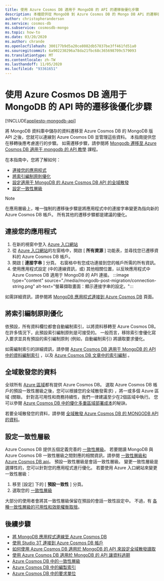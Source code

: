 ```yaml
---
title: 使用 Azure Cosmos DB 適用于 MongoDB 的 API 的遷移後優化步驟
description: 本檔提供從 MongoDB 到 Azure Cosmos DB 的 Mongo DB APi 的遷移後優化技術。
author: christopheranderson
ms.service: cosmos-db
ms.subservice: cosmosdb-mongo
ms.topic: how-to
ms.date: 03/20/2020
ms.author: chrande
ms.openlocfilehash: 300177b9d5a20ce8082db57837be3ff461fd51a0
ms.sourcegitcommit: 6a902230296a78da21fbc68c365698709c579093
ms.translationtype: MT
ms.contentlocale: zh-TW
ms.lasthandoff: 11/05/2020
ms.locfileid: "93361651"
---
```

# <a name="post-migration-optimization-steps-when-using-azure-cosmos-dbs-api-for-mongodb"></a>使用 Azure Cosmos DB 適用于 MongoDB 的 API 時的遷移後優化步驟
[!INCLUDE[appliesto-mongodb-api](includes/appliesto-mongodb-api.md)]

將 MongoDB 資料庫中儲存的資料遷移至 Azure Cosmos DB 的 MongoDB 版 API 之後，您就可以連線到 Azure Cosmos DB 並管理這些資料。 本指南提供您在移轉後應考慮進行的步驟。 如需遷移步驟，請參閱將 [Mongodb 遷移至 Azure Cosmos DB 適用于 mongodb 的 API 教學](../dms/tutorial-mongodb-cosmos-db.md) 課程。

在本指南中，您將了解如何：

- [連接您的應用程式](#connect-your-application)
- [將索引編制原則優化](#optimize-the-indexing-policy)
- [設定適用于 MongoDB 的 Azure Cosmos DB API 的全域散發](#globally-distribute-your-data)
- [設定一致性層級](#set-consistency-level)

> [!NOTE]
> 在應用層級上，唯一強制的遷移後步驟是將應用程式中的連接字串變更為指向新的 Azure Cosmos DB 帳戶。 所有其他的遷移步驟都是建議的優化。
>

## <a name="connect-your-application"></a>連接您的應用程式

1. 在新的視窗中登入 [Azure 入口網站](https://www.portal.azure.com/)
2. 從 [Azure 入口網站](https://www.portal.azure.com/)的左窗格中，開啟 [ **所有資源** ] 功能表，並尋找您已遷移資料的 Azure Cosmos DB 帳戶。
3. 開啟 [ **連接字串** ] 分頁。 右窗格中有您成功連接到您的帳戶所需的所有資訊。
4. 使用應用程式設定 (中的連線資訊，或) 其他相關位置，以反映應用程式中 Azure Cosmos DB 適用于 MongoDB 的 API 連接。
:::image type="content" source="./media/mongodb-post-migration/connection-string.png" alt-text="螢幕擷取畫面：顯示連接字串的設定。":::

如需詳細資訊，請參閱將 [MongoDB 應用程式連接到 Azure Cosmos DB](connect-mongodb-account.md) 頁面。

## <a name="optimize-the-indexing-policy"></a>將索引編制原則優化

依預設，所有資料欄位都會自動編制索引，以將資料移轉至 Azure Cosmos DB。 在許多情況下，此預設索引編制原則是可接受的。 一般而言，移除索引會優化寫入要求並具有預設的索引編制原則 (例如，自動編制索引) 將讀取要求優化。

如需編制索引的詳細資訊，請參閱 [Azure Cosmos DB 適用于 MongoDB 的 API 中的資料編制索引](mongodb-indexing.md) ，以及 [Azure Cosmos DB 文章中的索引編制](index-overview.md) 。

## <a name="globally-distribute-your-data"></a>全域散發您的資料

全球所有 [Azure 區域](https://azure.microsoft.com/regions/#services)都有提供 Azure Cosmos DB。 選取 Azure Cosmos DB 帳戶的預設一致性層級之後，您可以根據您的全域散發需求) ，將一或多個 Azure 區域 (關聯。 針對高可用性和商務持續性，我們一律建議至少在2個區域中執行。 您可以參閱 [Azure Cosmos DB 中的優化多重區域部署成本](optimize-cost-regions.md)的秘訣。

若要全域散發您的資料，請參閱 [全域散發 Azure Cosmos DB 的 MONGODB API 的資料](tutorial-global-distribution-mongodb.md)。

## <a name="set-consistency-level"></a>設定一致性層級

Azure Cosmos DB 提供五個定義完善的 [一致性層級](consistency-levels.md)。 若要閱讀 MongoDB 與 Azure Cosmos DB 一致性層級之間對應的相關資訊，請參閱 [一致性層級和 Azure Cosmos DB api](./consistency-levels.md)。 預設一致性層級是會話一致性層級。 變更一致性層級是選擇性的，您可以針對您的應用程式進行優化。 若要使用 Azure 入口網站來變更一致性層級：

1. 移至 [設定] 下的 [ **預設一致性** ] 分頁。
2. 選取您的 [一致性層級](consistency-levels.md)

大部分的使用者會將其一致性層級保留在預設的會話一致性設定中。 不過，有 [各種一致性層級的可用性和效能權衡取捨](./consistency-levels.md)。

## <a name="next-steps"></a>後續步驟

* [將 MongoDB 應用程式連線至 Azure Cosmos DB](connect-mongodb-account.md)
* [使用 Studio 3T 連接到 Azure Cosmos DB 帳戶](mongodb-mongochef.md)
* [如何使用 Azure Cosmos DB 適用於 MongoDB 的 API 來設定全域散發讀取](mongodb-readpreference.md)
* [使用 Azure Cosmos DB 適用於 MongoDB 的 API 讓資料過期](mongodb-time-to-live.md)
* [Azure Cosmos DB 中的一致性層級](consistency-levels.md)
* [Azure Cosmos DB 中的編製索引](index-overview.md)
* [Azure Cosmos DB 中的要求單位](request-units.md)